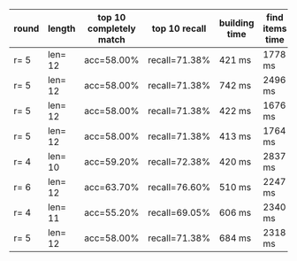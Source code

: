 |round|length|top 10 completely match|top 10 recall|building time|find items time|
|--|--|--|--|--|--|
|r= 5|len= 12|acc=58.00%|recall=71.38%|421 ms|1778 ms|
|r= 5|len= 12|acc=58.00%|recall=71.38%| 742 ms| 2496 ms|
|r= 5|len= 12|acc=58.00%|recall=71.38%| 422 ms| 1676 ms|
|r= 5|len= 12|acc=58.00%|recall=71.38%| 413 ms| 1764 ms|
|r= 4|len= 10|acc=59.20%|recall=72.38%| 420 ms| 2837 ms|
|r= 6|len= 12|acc=63.70%|recall=76.60%| 510 ms| 2247 ms|
|r= 4|len= 11|acc=55.20%|recall=69.05%| 606 ms| 2340 ms|
|r= 5|len= 12|acc=58.00%|recall=71.38%| 684 ms| 2318 ms|
